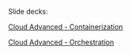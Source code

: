 
Slide decks: 

[Cloud Advanced - Containerization](https://docs.google.com/presentation/d/1DypUp-7bqMSKrBILGFW3bTirBLs0WDiH8rMQUtzpLbI/edit?usp=sharing)

[Cloud Advanced - Orchestration](https://docs.google.com/presentation/d/1kKN4_hlmD5LjusK4XaPFG9p0KMqhniiUHAfuD5aCJ1o/edit?usp=sharing)
